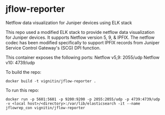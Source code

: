 # jflow-reporter
Netflow data visualization for Juniper devices using ELK stack

This repo used a modified ELK stack to provide netflow data visualization for Juniper devices. It supports Netflow version 5, 9, & IPFIX. The netflow codec has been modified specifically to support IPFIX records from Juniper Service Control Gateway's (SCG) DPI function.

This container exposes the following ports:
Netflow v5,9: 2055/udp
Netflow v10: 4739/udp

To build the repo:
```
docker build -t vignitin/jflow-reporter .
```

To run this repo:
```
docker run -p 5601:5601 -p 9200:9200 -p 2055:2055/udp -p 4739:4739/udp -v <local host>/<directory>:/var/lib/elasticsearch -it --name jflowrep_con vignitin/jflow-reporter
```
